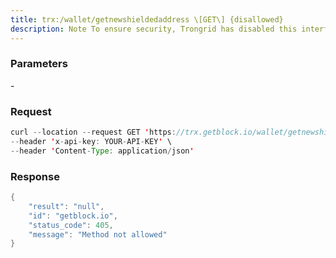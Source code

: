 ```yaml
---
title: trx:/wallet/getnewshieldedaddress \[GET\] {disallowed}
description: Note To ensure security, Trongrid has disabled this interface service,please use the service provided by the local node.
---
```


### Parameters


\-

### Request

``` java
curl --location --request GET 'https://trx.getblock.io/wallet/getnewshieldedaddress' \
--header 'x-api-key: YOUR-API-KEY' \
--header 'Content-Type: application/json' 
```

###  Response

``` java
{
    "result": "null",
    "id": "getblock.io",
    "status_code": 405,
    "message": "Method not allowed"
}
```

